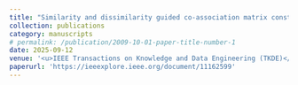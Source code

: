 ```yaml
---
title: "Similarity and dissimilarity guided co-association matrix construction for ensemble clustering"
collection: publications
category: manuscripts
# permalink: /publication/2009-10-01-paper-title-number-1
date: 2025-09-12
venue: '<u>IEEE Transactions on Knowledge and Data Engineering (TKDE)</u>'
paperurl: 'https://ieeexplore.ieee.org/document/11162599'
---
```

